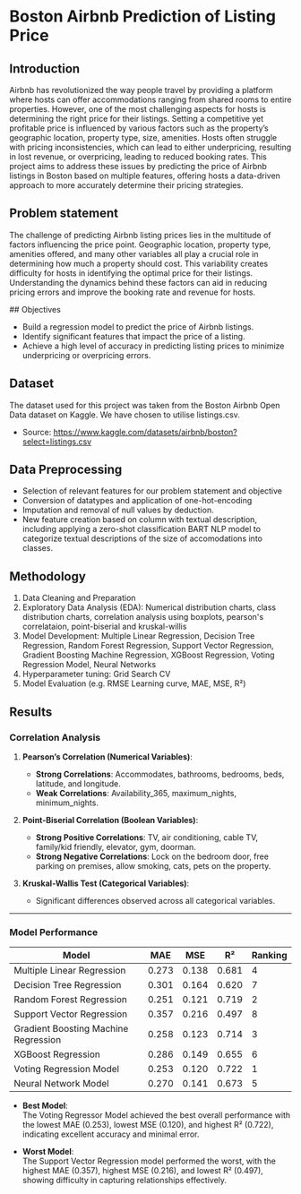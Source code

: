 # Boston Airbnb Prediction of Listing Price

## Introduction

Airbnb has revolutionized the way people travel by providing a platform where hosts can offer accommodations ranging from shared rooms to entire properties. However, one of the most challenging aspects for hosts is determining the right price for their listings. Setting a competitive yet profitable price is influenced by various factors such as the property’s geographic location, property type, size, amenities. Hosts often struggle with pricing inconsistencies, which can lead to either underpricing, resulting in lost revenue, or overpricing, leading to reduced booking rates. This project aims to address these issues by predicting the price of Airbnb listings in Boston based on multiple features, offering hosts a data-driven approach to more accurately determine their pricing strategies.

## Problem statement

The challenge of predicting Airbnb listing prices lies in the multitude of factors influencing the price point. Geographic location, property type, amenities offered, and many other variables all play a crucial role in determining how much a property should cost. This variability creates difficulty for hosts in identifying the optimal price for their listings. Understanding the dynamics behind these factors can aid in reducing pricing errors and improve the booking rate and revenue for hosts.

​## Objectives
- Build a regression model to predict the price of Airbnb listings.​
- Identify significant features that impact the price of a listing.​
- Achieve a high level of accuracy in predicting listing prices to minimize underpricing or overpricing errors.​

## Dataset
The dataset used for this project was taken from the Boston Airbnb Open Data dataset on Kaggle. We have chosen to utilise listings.csv.  
- Source: https://www.kaggle.com/datasets/airbnb/boston?select=listings.csv


## Data Preprocessing
- Selection of relevant features for our problem statement and objective
- Conversion of datatypes and application of one-hot-encoding
- Imputation and removal of null values by deduction.
- New feature creation based on column with textual description, including applying a zero-shot classification BART NLP model to categorize textual descriptions of the size of accomodations into classes.


## Methodology
1. Data Cleaning and Preparation
3. Exploratory Data Analysis (EDA): Numerical distribution charts, class distribution charts, correlation analysis using boxplots, pearson's correlataion, point-biserial and kruskal-willis
4. Model Development: Multiple Linear Regression, Decision Tree Regression, Random Forest Regression, Support Vector Regression, Gradient Boosting Machine Regression, XGBoost Regression, Voting Regression Model, Neural Networks
5. Hyperparameter tuning: Grid Search CV
6. Model Evaluation (e.g. RMSE Learning curve, MAE, MSE, R²)

## Results

### Correlation Analysis
1. **Pearson’s Correlation (Numerical Variables)**:
   - **Strong Correlations**: Accommodates, bathrooms, bedrooms, beds, latitude, and longitude.
   - **Weak Correlations**: Availability_365, maximum_nights, minimum_nights.

2. **Point-Biserial Correlation (Boolean Variables)**:
   - **Strong Positive Correlations**: TV, air conditioning, cable TV, family/kid friendly, elevator, gym, doorman.
   - **Strong Negative Correlations**: Lock on the bedroom door, free parking on premises, allow smoking, cats, pets on the property.

3. **Kruskal-Wallis Test (Categorical Variables)**:
   - Significant differences observed across all categorical variables.

---

### Model Performance
| Model                               | MAE   | MSE   | R²    | Ranking |
|-------------------------------------|-------|-------|-------|---------|
| Multiple Linear Regression          | 0.273 | 0.138 | 0.681 | 4       |
| Decision Tree Regression            | 0.301 | 0.164 | 0.620 | 7       |
| Random Forest Regression            | 0.251 | 0.121 | 0.719 | 2       |
| Support Vector Regression           | 0.357 | 0.216 | 0.497 | 8       |
| Gradient Boosting Machine Regression| 0.258 | 0.123 | 0.714 | 3       |
| XGBoost Regression                  | 0.286 | 0.149 | 0.655 | 6       |
| Voting Regression Model             | 0.253 | 0.120 | 0.722 | 1       |
| Neural Network Model                | 0.270 | 0.141 | 0.673 | 5       |

- **Best Model**:  
  The Voting Regressor Model achieved the best overall performance with the lowest MAE (0.253), lowest MSE (0.120), and highest R² (0.722), indicating excellent accuracy and minimal error.  

- **Worst Model**:  
  The Support Vector Regression model performed the worst, with the highest MAE (0.357), highest MSE (0.216), and lowest R² (0.497), showing difficulty in capturing relationships effectively.




